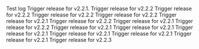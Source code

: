 Test log
Trigger release for v2.2.1.
Trigger release for v2.2.2
Trigger release for v2.2.2
Trigger release for v2.2.2
Trigger release for v2.2.2
Trigger release for v2.2.1
Trigger release for v2.2.2
Trigger release for v2.2.1
Trigger release for v2.2.2
Trigger release for v2.2.1
Trigger release for v2.2.1
Trigger release for v2.2.1
Trigger release for v2.2.1
Trigger release for v2.2.1
Trigger release for v2.2.1
Trigger release for v2.2.3
